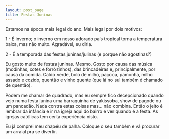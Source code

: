 ```yaml
---
layout: post_page
title: Festas Juninas
---
```

Estamos na época mais legal do ano. Mais legal por dois motivos: 

1 - É inverno; o inverno em nosso adorado país tropical torna a temperatura baixa, mas não muito. Agradável, eu diria.

2 - É a temporada das festas juninas/julinas (e porque não agostinas?)

Eu gosto muito de festas juninas. Mesmo. Gosto por causa das música (modinhas, xotes e forrózinhos), das brincadeiras e, principalmente, por causa da comida. Caldo verde, bolo de milho, paçoca, pamonha, milho assado e cozido, quentão e vinho quente (que lá no sul também é chamado de quentão). 

Podem me chamar de quadrado, mas eu sempre fico decepcionado quando vejo numa festa junina uma barraquinha de yakissoba, show de pagode ou um pancadão. Nada contra estas coisas mas... não combina. Então o jeito é lembrar da infância e ir na igreja aqui do bairro e ver quando é a festa. As igrejas católicas tem certa experiência nisto.

Eu já comprei meu chapéu de palha. Coloque o seu também e vá procurar um arraial pra se divertir.
